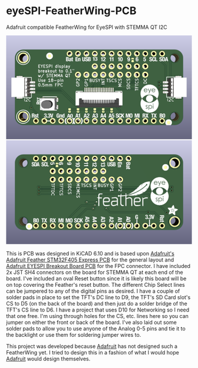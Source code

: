# eyeSPI-FeatherWing-PCB
Adafruit compatible FeatherWing for EyeSPI with STEMMA QT I2C

![EyeSPI FetherWing front](eyeSPI-FeatherWing-front.png)
![EyeSPI FetherWing back](eyeSPI-FeatherWing-back.png)

This is PCB was designed in KiCAD 6.10 and is based upon [Adafruit's](https://www.adafruit.com/) [Adafruit Feather STM32F405 Express PCB](https://github.com/adafruit/Adafruit-Feather-STM32F405-Express-PCB) for the general layout and [Adafruit EYESPI Breakout Board PCB](https://github.com/adafruit/Adafruit-EYESPI-PCB) for the FPC connector.  I have included 2x JST SH4 connectors on the board for STEMMA QT at each end of the board.  I've included an oval Reset button since it is likely this board will be on top covering the Feather's reset button.  The different Chip Select lines can be jumpered to any of the digital pins as desired.  I have a couple of solder pads in place to set the TFT's DC line to D9, the TFT's SD Card slot's CS to D5 (on the back of the board) and then just do a solder bridge of the TFT's CS line to D6.  I have a project that uses D10 for Networking so I need that one free.  I'm using through holes for the CS, etc. lines here so you can jumper on either the front or back of the board.  I've also laid out some solder pads to allow you to use anyone of the Analog 0-5 pins and tie it to the backlight or use them for soldering jumper wires to.

This project was developed because [Adafruit](https://www.adafruit.com/) has not designed such a FeatherWing yet.  I tried to design this in a fashion of what I would hope [Adafruit](https://www.adafruit.com/) would design themselves.
